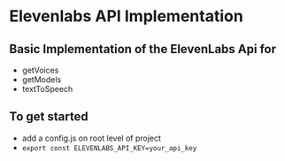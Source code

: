 # Elevenlabs API Implementation

## Basic Implementation of the ElevenLabs Api for 
- getVoices
- getModels
- textToSpeech

## To get started 
- add a config.js on root level of project
- `export const ELEVENLABS_API_KEY=your_api_key`